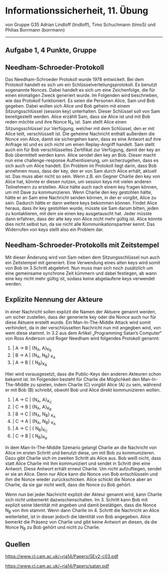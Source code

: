 # Informationssicherheit, 11. Übung



von Gruppe G35
Adrian Lindloff (lindloff), Timo Schuchmann (timo5) und Philias Borrmann (borrmann)

* * *

## Aufgabe 1, 4 Punkte, Gruppe


Needham-Schroeder-Protokoll
---
Das Needham-Schroeder Protokoll wurde 1978 entwickelt. Bei dem Protokoll handelt es sich um ein Schlüsselverteilungsprotokoll. Es benutzt sogenannte Nonces. Dabei handelt es sich um eine Zeichenfolge, die für einen einmaligen Zweck generiert wurde. Im Folgenden wird beschrieben, wie das Protokoll funktioniert. 
Es seien die Personen Alice, Sam und Bob gegeben. Dabei wollen sich Alice und Bob geheim mit einem Sitzungsschlüssel (session key) unterhalten. Dieser Schlüssel soll von Sam bereitgestellt werden. Alice erzählt Sam, dass sie Alice ist und mit Bob reden möchte und ihre Nonce N<sub>A</sub> ist. Sam stellt Alice einen Sitzungsschlüssel zur Verfügung, welcher mit dem Schlüssel, den er mit Alice teilt, verschlüsselt ist. Die geheime Nachricht enthält außerdem die Nonce von Alice, damit sie sichergehen kann, dass es eine Antwort auf ihre Anfrage ist und es sich nicht um einen Replay-Angriff handelt. Sam stellt auch ein für Bob verschlüsseltes Zertifikat zur Verfügung, damit der key an Bob übermittelt werden kann. Alice sendet den key an Bob. Dieser macht nun eine challenge-response Authentisierung, um sicherzugehen, dass es sich auch um Alice handelt. 
Ein Problem im Protokoll liegt darin, dass Bob annehmen muss, dass der key, den er von Sam durch Alice erhält, aktuell ist. Das muss aber nicht so sein. Wenn z.B. ein Gegner Charlie den key von Alice hat, könnte er diesen nutzen, um session keys mit vielen anderen Teilnehmern zu erstellen. 
Alice hätte auch nach einem key fragen können, um mit Dave zu kommunizieren. Wenn Charlie den key gestohlen hätte, hätte er an Sam eine Nachricht senden können, in der er vorgibt, Alice zu sein. Dadurch hätte er dann weitere keys bekommen können. 
Findet Alice heraus, dass ihr key gestohlen wurde, müsste sie Sam darum bitten, jeden zu kontaktieren, mit dem sie einen key ausgetauscht hat. Jeder müsste dann erfahren, dass der alte key von Alice nicht mehr gültig ist. Alice könnte dies nicht selbst tun, da sie nicht alle Kommunikationspartner kennt. Das Widerrufen von keys stellt also ein Problem dar.


Needham-Schroeder-Protokolls mit Zeitstempel
---

 Mit dieser Änderung wird von Sam neben dem Sitzungsschlüssel nun auch ein Zeitstempel mit generiert. Eine Verwendung eines alten keys wird somit von Bob im 3.Schritt abgelehnt.
 Nun muss man sich noch zusätzlich um eine gemeinsame synchrone Zeit kümmern und dabei festlegen, ab wann eine key nicht mehr gültig ist, sodass keine abgelaufene keys verwendet werden.

Explizite Nennung der Akteure
---



 In einer Nachricht sollen explizit die Namen der Aktuere genannt werden, um sicher zustellen, dass der generierte key oder die Nonce auch nur für diese Aktuere erstellt wurde. Ein Man-In-The-Middle Attack wird somit verhindert, da in der verschlüsselten Nachricht nun mit angegben wird, von wem diese stammt.
 In 3.2 aus dem Artikel „Programming Satan’s Computer“ von Ross Anderson und Roger Needham wird folgendes Protokoll genannt:
 1. | A → B | {N<sub>A</sub>, A}<sub>K<sub>B</sub></sub>
 1. | B → A | {N<sub>A</sub>, N<sub>B</sub>} <sub>K<sub>A</sub></sub> 
 1. | A → B | { N<sub>B</sub>}<sub>K<sub>B</sub></sub> 
 
 Hier wird vorausgesetzt, dass die Public-Keys den anderen Akteuren schon bekannt ist.
 Im Folgenden besteht für Charlie die Möglichkeit den Man-In-The-Middle zu spielen, indem Charlie (C) vorgibt Alice (A) zu sein, während er mit Bob (B) schreibt, obwohl Bob und Alice direkt kommunizieren wollen.
 
 1. | A → C | {N<sub>A</sub>, A}<sub>K<sub>C</sub></sub>
 1. | C → B | {N<sub>A</sub>, A}<sub>K<sub>B</sub></sub>
 1. | B → C | {N<sub>A</sub>, N<sub>B</sub>} <sub>K<sub>A</sub></sub> 
 1. | C → A | {N<sub>A</sub>, N<sub>B</sub>} <sub>K<sub>A</sub></sub>
 1. | A → C | { N<sub>B</sub>}<sub>K<sub>C</sub></sub>
 1. | C → B | { N<sub>B</sub>}<sub>K<sub>B</sub></sub>
 
 
 In dem Man-In-The-Middle Szenario gelangt Charlie an die Nachricht von Alice im ersten Schritt und benutzt diese, um mit Bob zu kommunizieren. Dazu gibt Charlie sich im zweiten Schritt als Alice aus. Bob weiß nicht, dass statt Alice Charlie mit ihm kommuniziert und sendet in Schritt drei eine Antwort. Diese Antwort erhält erneut Charlie. Um nicht aufzufliegen, sendet er sie an Alice. Denn nur Alice kann die Nonce von Bob entschlüsseln und ihm die Nonce wieder zurückschicken. Alice schickt die Nonce aber an Charlie, da sie gar nicht weiß, dass die Nonce zu Bob gehört.

 Wenn nun bei jeder Nachricht explizit der Akteur genannt wird, kann Charlie sich nicht unbemerkt dazwischenschalten. Im 3. Schritt kann Bob mit explizit seine Identität mit angeben und damit bestätigen, dass die Nonce N<sub>B</sub> von ihm stammt. Wenn dann Charlie im 4. Schritt die Nachricht an Alice weiterleitet, ist in dieser jedoch die Identität von Bob angegeben. Alice bemerkt die Präsenz von Charlie und gibt keine Antwort an diesen, da die Nonce N<sub>B</sub> zu Bob gehört und nicht zu Charlie.
 

Quellen
---
 https://www.cl.cam.ac.uk/~rja14/Papers/SEv2-c03.pdf
 
 https://www.cl.cam.ac.uk/~rja14/Papers/satan.pdf
